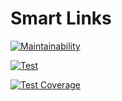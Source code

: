 # Smart Links

[![Maintainability](https://api.codeclimate.com/v1/badges/e22146ffdd0149c9fa20/maintainability)](https://codeclimate.com/github/pozys/smart-links-php/maintainability)

[![Test](https://github.com/pozys/smart-links-php/actions/workflows/ci.yaml/badge.svg)](https://github.com/pozys/smart-links-php/actions/workflows/ci.yml)

[![Test Coverage](https://api.codeclimate.com/v1/badges/e22146ffdd0149c9fa20/test_coverage)](https://codeclimate.com/github/pozys/smart-links-php/test_coverage)
